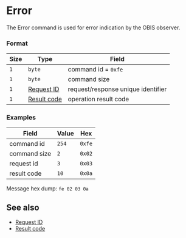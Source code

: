 # Error

The Error command is used for error indication by the OBIS observer.

### Format

| Size | Type                                   | Field                              |
| ---- | -------------------------------------- | ---------------------------------- |
| `1`  | `byte`                                 | command id = `0xfe`                |
| `1`  | `byte`                                 | command size                       |
| `1`  | [Request ID](../types.md#request-id)   | request/response unique identifier |
| `1`  | [Result code](../types.md#result-code) | operation result code              |

### Examples

| Field        | Value | Hex    |
| ------------ | ----- | ------ |
| command id   | `254` | `0xfe` |
| command size | `2`   | `0x02` |
| request id   | `3`   | `0x03` |
| result code  | `10`  | `0x0a` |

Message hex dump: `fe 02 03 0a`


## See also

* [Request ID](../../types.md#request-id)
* [Result code](../../types.md#result-code)
